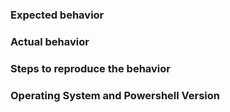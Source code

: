 ### Expected behavior

### Actual behavior

### Steps to reproduce the behavior

### Operating System and Powershell Version 

